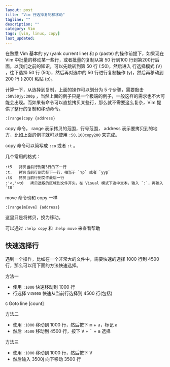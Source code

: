 ```yaml
---
layout: post
title: "Vim 行选择复制和移动"
tagline: ""
description: ""
category: Vim
tags: [vim, linux, copy]
last_updated: 
---
```


在熟悉 Vim 基本的 yy (yank current line) 和 p (paste) 的操作前提下，如果现在 Vim 中批量的移动某一些行，或者批量的复制从第 50 行到100 行到第200行后面，以我们之前的知识，可以先跳转到第 50 行 (:50)，然后进入 行选择模式 (V) ，往下选择 50 行 (50j)，然后再对选中的 50 行进行复制操作 (y)，然后再移动到 200 行 (:200) 粘贴 (p)。

计算一下，从选择到复制，上面的操作可以划分为 5 个步骤，需要敲击 `:50V50jy:200p` ，当然上面的例子只是一个极端的例子，一般这样的需求也不大可能会出现。而如果有命令可以直接拷贝某些行，那么就不需要这么复杂，Vim 提供了整行的复制和移动命令。

    :[range]copy {address}

copy 命令， range 表示拷贝的范围，行号范围， address 表示要拷贝到的地方，比如上面的例子就可以使用 `:50,100copy200` 来完成。

copy 命令可以简写成 `:co` 或者 `:t` 。

几个常用的格式：

    :t5   拷贝当前行到第5行的下一行
    :t.   拷贝当前行到光标下一行，相当于 `Yp` 或者 `yyp`
    :t$   拷贝当前行到文件最后一行
    :'<,'>t0   拷贝选取的区域到文件开头，在 Visual 模式下选中文本，输入 `:`，再输入 `t0`

move 命令也和 copy 一样 

    :[range]m[ove] {address}	

这里只是将拷贝，换为移动。

可以通过 `:help copy` 和 `:help move` 来查看帮助

## 快速选择行

遇到一个操作，比如在一个非常大的文件中，需要快速的选择 1000 行到 4500 行，那么可以用下面的方法快速选择。

方法一

- 使用 `:1000` 快速移动到 1000 行
- 行选择 `V4500G` 快速从当前行选择到 4500 行(包括)

`G` Goto line [count]

方法二

- 使用 `:1000` 移动到 1000 行，然后按下 <kbd>m</kbd> + <kbd>a</kbd>，标记 a
- 然后 `:4500` 移动到 4500 行，按下 <kbd>V</kbd> + <kbd>\`</kbd> + <kbd>a</kbd> 选择

方法三

- 使用 `:1000` 移动到 1000 行，然后按下 <kbd>V</kbd>
- 然后输入 3500j 向下移动 3500 行

